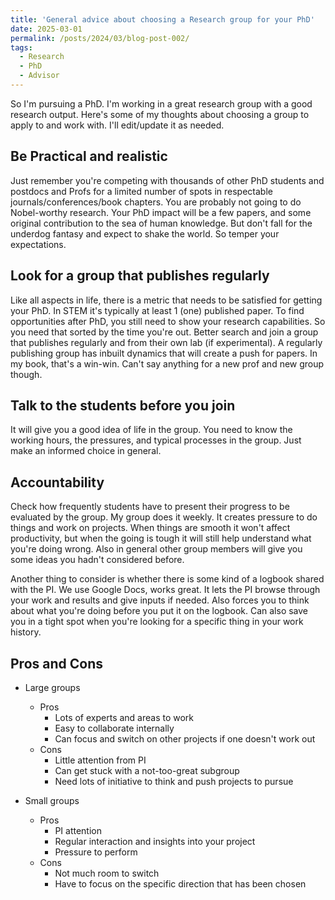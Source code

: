 ```yaml
---
title: 'General advice about choosing a Research group for your PhD'
date: 2025-03-01
permalink: /posts/2024/03/blog-post-002/
tags:
  - Research
  - PhD
  - Advisor
---
```


So I'm pursuing a PhD. I'm working in a great research group with a good research output. 
Here's some of my thoughts about choosing a group to apply to and work with. I'll edit/update it as needed.

Be Practical and realistic
------
Just remember you're competing with thousands of other PhD students and postdocs and Profs for a limited number of spots in respectable journals/conferences/book chapters. 
You are probably not going to do Nobel-worthy research. Your PhD impact will be a few papers, and some original contribution to the sea of human knowledge. But don't fall
for the underdog fantasy and expect to shake the world. So temper your expectations.

Look for a group that publishes regularly
------
Like all aspects in life, there is a metric that needs to be satisfied for getting your PhD. In STEM it's typically at least 1 (one) published paper. To find opportunities after PhD,
you still need to show your research capabilities. So you need that sorted by the time you're out. Better search and join a group that publishes regularly and from their own lab (if experimental).
A regularly publishing group has inbuilt dynamics that will create a push for papers. In my book, that's a win-win. Can't say anything for a new prof and new group though.

Talk to the students before you join
------
It will give you a good idea of life in the group. You need to know the working hours, the pressures, and typical processes in the group. Just make an informed choice in general.

Accountability
------
Check how frequently students have to present their progress to be evaluated by the group. My group does it weekly. It creates pressure to do things and work on projects.
When things are smooth it won't affect productivity, but when the going is tough it will still help understand what you're doing wrong. Also in general other group members will
give you some ideas you hadn't considered before.

Another thing to consider is whether there is some kind of a logbook shared with the PI. We use Google Docs, works great. It lets the PI browse through your work and results and
give inputs if needed. Also forces you to think about what you're doing before you put it on the logbook. Can also save you in a tight spot when you're looking for a specific thing in your work history. 

Pros and Cons
-----
* Large groups
  * Pros
    * Lots of experts and areas to work
    * Easy to collaborate internally
    * Can focus and switch on other projects if one doesn't work out
  * Cons
    * Little attention from PI
    * Can get stuck with a not-too-great subgroup
    * Need lots of initiative to think and push projects to pursue

* Small groups
  * Pros
    * PI attention
    * Regular interaction and insights into your project
    * Pressure to perform
  * Cons
    * Not much room to switch
    * Have to focus on the specific direction that has been chosen
